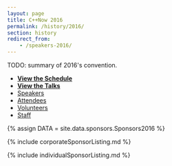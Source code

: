 ```yaml
---
layout: page
title: C++Now 2016
permalink: /history/2016/
section: history
redirect_from:
    - /speakers-2016/
---
```


TODO: summary of 2016's convention.


* **[View the Schedule](/history/2016/schedule/)**
* **[View the Talks](/history/2016/talks/)**
* [Speakers](https://cppnow2016.sched.com/directory/speakers)
* [Attendees](https://cppnow2016.sched.com/directory/attendees)
* [Volunteers](https://cppnow2016.sched.com/directory/volunteers)
* [Staff](https://cppnow2016.sched.com/directory/artists)



{% assign DATA = site.data.sponsors.Sponsors2016 %}

{% include corporateSponsorListing.md %}

{% include individualSponsorListing.md %}
